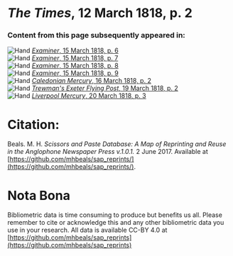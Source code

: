 # *The Times*, 12 March 1818, p. 2  
  
### Content from this page subsequently appeared in:  
![Hand](http://scissorsandpaste.net/wp-content/uploads/2017/06/smallhandpointer.png) [*Examiner*, 15 March 1818, p. 6](https://mhbeals.github.io/sap_html/Examiner/Examiner-15-March-1818-p-6)  
![Hand](http://scissorsandpaste.net/wp-content/uploads/2017/06/smallhandpointer.png) [*Examiner*, 15 March 1818, p. 7](https://mhbeals.github.io/sap_html/Examiner/Examiner-15-March-1818-p-7)  
![Hand](http://scissorsandpaste.net/wp-content/uploads/2017/06/smallhandpointer.png) [*Examiner*, 15 March 1818, p. 8](https://mhbeals.github.io/sap_html/Examiner/Examiner-15-March-1818-p-8)  
![Hand](http://scissorsandpaste.net/wp-content/uploads/2017/06/smallhandpointer.png) [*Examiner*, 15 March 1818, p. 9](https://mhbeals.github.io/sap_html/Examiner/Examiner-15-March-1818-p-9)  
![Hand](http://scissorsandpaste.net/wp-content/uploads/2017/06/smallhandpointer.png) [*Caledonian Mercury*, 16 March 1818, p. 2](https://mhbeals.github.io/sap_html/Caledonian-Mercury/Caledonian-Mercury-16-March-1818-p-2)  
![Hand](http://scissorsandpaste.net/wp-content/uploads/2017/06/smallhandpointer.png) [*Trewman's Exeter Flying Post*, 19 March 1818, p. 2](https://mhbeals.github.io/sap_html/Trewman's-Exeter-Flying-Post/Trewman's-Exeter-Flying-Post-19-March-1818-p-2)  
![Hand](http://scissorsandpaste.net/wp-content/uploads/2017/06/smallhandpointer.png) [*Liverpool Mercury*, 20 March 1818, p. 3](https://mhbeals.github.io/sap_html/Liverpool-Mercury/Liverpool-Mercury-20-March-1818-p-3)  


# Citation: 

Beals. M. H. *Scissors and Paste Database: A Map of Reprinting and Reuse in the Anglophone Newspaper Press v.1.0.1.* 2 June 2017. Available at [https://github.com/mhbeals/sap_reprints/](https://github.com/mhbeals/sap_reprints/). 

# Nota Bona

Bibliometric data is time consuming to produce but benefits us all. Please remember to cite or acknowledge this and any other bibliometric data you use in your research. All data is available CC-BY 4.0 at [https://github.com/mhbeals/sap_reprints](https://github.com/mhbeals/sap_reprints)